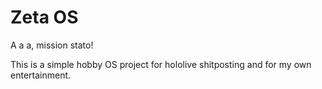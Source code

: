 # Zeta OS

A a a, mission stato!

This is a simple hobby OS project for hololive shitposting and for my own entertainment.
